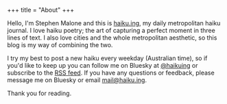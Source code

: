 +++
title = "About"
+++

Hello, I'm Stephen Malone and this is [haiku.ing](/), my daily metropolitan haiku journal. I love haiku poetry; the art of capturing a perfect moment in three lines of text. I also love cities and the whole metropolitan aesthetic, so this blog is my way of combining the two.

I try my best to post a new haiku every weekday (Australian time), so if you'd like to keep up you can follow me on Bluesky at [@haikuing][1] or subscribe to the [RSS feed][2]. If you have any questions or feedback, please message me on Bluesky or email [mail@haiku.ing][3].

Thank you for reading.

[1]: https://bsky.app/profile/haikuing.bsky.social
[2]: /posts/index.xml
[3]: mailto:mail@haiku.ing
